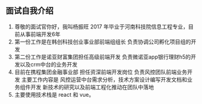 ## 面试自我介绍

1. 尊敬的面试官你好，我叫杨振旺 2017 年毕业于河南科技院信息工程专业，目前从事前端开发6年
2. 第一份工作是在韩创科技创业事业部前端组组长 负责协调公司孵化项目组的开发
3. 第二份工作是诺亚财富集团担任高级前端开发 负责微诺亚app银行理财h5的开发以及crm中台的业务开发
4. 目前在携程集团金融事业部 担任资深前端开发岗位 负责风控团队前端业务开发 主要工作内容是
   风控运营中台需求分析，技术方案设计编写开发文档和业务组件开发
   新技术的研究以及前端工程化推动在团队中落地
5. 主要使用技术栈是 react 和 vue。

